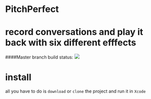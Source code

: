 # PitchPerfect
# record conversations and play it back with six different efffects
####Master branch build status: 
![](https://travis-ci.org/[oghuz]/MovingHelper.svg?branch=master)
# install
all you have to do is `download` or `clone` the project and run it in `Xcode`
